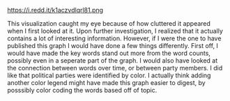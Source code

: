 https://i.redd.it/k1aczvdlqrl81.png

This visualization caught my eye because of how cluttered it appeared when I first looked at it. Upon further investigation, I realized that it actually contains a lot of interesting information. 
However, if I were the one to have published this graph I would have done a few things differently. First off, I would have made the key words stand out more from the word counts, possibly even in a seperate part of the graph. 
I would also have looked at the connection between words over time, or between party members. I did like that political parties were identified by color. I actually think adding another
color legend might have made this graph easier to digest, by posssibly color coding the words based off of topic. 
